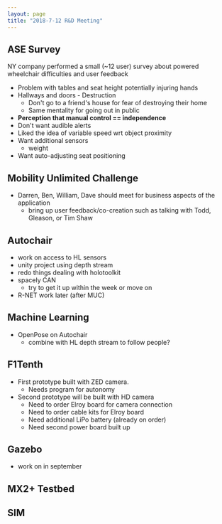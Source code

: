 ```yaml
---
layout: page
title: "2018-7-12 R&D Meeting"
---
```


## ASE Survey

NY company performed a small (~12 user) survey about powered wheelchair difficulties and user feedback

* Problem with tables and seat height potentially injuring hands
* Hallways and doors - Destruction
  * Don't go to a friend's house for fear of destroying their home
  * Same mentality for going out in public
* **Perception that manual control == independence**
* Don't want audible alerts
* Liked the idea of variable speed wrt object proximity
* Want additional sensors
  * weight
* Want auto-adjusting seat positioning
   

## Mobility Unlimited Challenge

* Darren, Ben, William, Dave should meet for business aspects of the application
  * bring up user feedback/co-creation such as talking with Todd, Gleason, or Tim Shaw

## Autochair

* work on access to HL sensors
* unity project using depth stream
* redo things dealing with holotoolkit
* spacely CAN
  * try to get it up within the week or move on
* R-NET work later (after MUC)

## Machine Learning

* OpenPose on Autochair
  * combine with HL depth stream to follow people?

## F1Tenth
* First prototype built with ZED camera.
  * Needs program for autonomy
* Second prototype will be built with HD camera
  * Need to order Elroy board for camera connection
  * Need to order cable kits for Elroy board
  * Need additional LiPo battery (already on order)
  * Need second power board built up
  
## Gazebo

* work on in september

## MX2+ Testbed

## SIM
